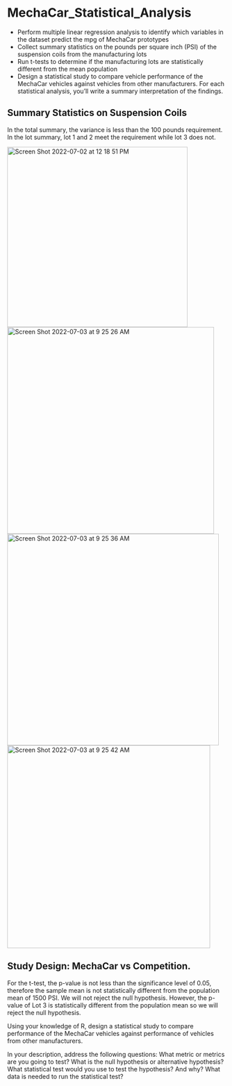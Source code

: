 # MechaCar_Statistical_Analysis
* Perform multiple linear regression analysis to identify which variables in the dataset predict the mpg of MechaCar prototypes
* Collect summary statistics on the pounds per square inch (PSI) of the suspension coils from the manufacturing lots
* Run t-tests to determine if the manufacturing lots are statistically different from the mean population
* Design a statistical study to compare vehicle performance of the MechaCar vehicles against vehicles from other manufacturers. For each statistical analysis, you’ll write a summary interpretation of the findings.

## Summary Statistics on Suspension Coils
In the total summary, the variance is less than the 100 pounds requirement. In the lot summary, lot 1 and 2 meet the requirement while lot 3 does not.

<img width="415" alt="Screen Shot 2022-07-02 at 12 18 51 PM" src="https://user-images.githubusercontent.com/95447175/177013722-1ae379d3-48a6-4f92-946c-500e29a901e0.png">

<img width="476" alt="Screen Shot 2022-07-03 at 9 25 26 AM" src="https://user-images.githubusercontent.com/95447175/177046402-3d6be67f-90fb-454d-be78-426b687534aa.png">

<img width="487" alt="Screen Shot 2022-07-03 at 9 25 36 AM" src="https://user-images.githubusercontent.com/95447175/177046405-013841f2-6253-45c1-bbcb-143f36e6a69a.png">

<img width="467" alt="Screen Shot 2022-07-03 at 9 25 42 AM" src="https://user-images.githubusercontent.com/95447175/177046412-9e5e6753-3f1d-441e-82c0-4b751648a244.png">


## Study Design: MechaCar vs Competition.
For the t-test, the p-value is not less than the significance level of 0.05, therefore the sample mean is not statistically different from the population mean of 1500 PSI. We will not reject the null hypothesis. However, the p-value of Lot 3 is statistically different from the population mean so we will reject the null hypothesis.

Using your knowledge of R, design a statistical study to compare performance of the MechaCar vehicles against performance of vehicles from other manufacturers.

In your description, address the following questions:
What metric or metrics are you going to test?
What is the null hypothesis or alternative hypothesis?
What statistical test would you use to test the hypothesis? And why?
What data is needed to run the statistical test?

